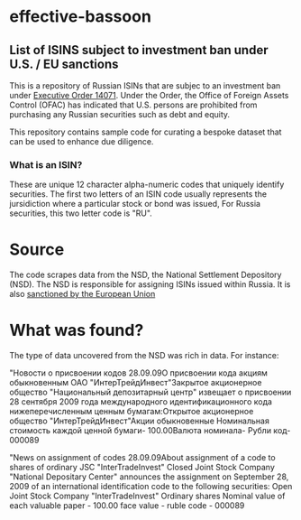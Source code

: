 # effective-bassoon

## List of ISINS subject to investment ban under U.S. / EU sanctions

This is a repository of Russian ISINs that are subjec to an investment ban under [Executive Order 14071](https://home.treasury.gov/system/files/126/14071.pdf). Under the Order, the Office of Foreign Assets Control (OFAC) has indicated that U.S. persons are prohibited from purchasing any Russian securities such as debt and equity.

This repository contains sample code for curating a bespoke dataset that can be used to enhance due diligence. 

### What is an ISIN?

These are unique 12 character alpha-numeric codes that uniquely identify securities. The first two letters of an ISIN code usually represents the jursidiction where a particular stock or bond was issued, For Russia securities, this two letter code is "RU". 

# Source

The code scrapes data from the NSD, the National Settlement Depository (NSD). The NSD is responsible for assigning ISINs issued within Russia. It is also [sanctioned by the European Union](https://ec.europa.eu/info/sites/default/files/business_economy_euro/banking_and_finance/documents/faqs-sanctions-russia-central-securities-depositories_en.pdf)

# What was found?

The type of data uncovered from the NSD was rich in data. For instance:

"Новости о присвоении кодов 28.09.09О присвоении  кода акциям обыкновенным   ОАО "ИнтерТрейдИнвест"Закрытое акционерное общество "Национальный депозитарный центр" извещает о присвоении 28 сентября 2009 года международного идентификационного кода  нижеперечисленным ценным бумагам:Открытое акционерное общество "ИнтерТрейдИнвест"Акции обыкновенные  Номинальная стоимость каждой ценной бумаги- 100.00Валюта номинала- Рубли код- 000089

"News on assignment of codes 28.09.09About assignment of a code to shares of ordinary JSC "InterTradeInvest" Closed Joint Stock Company "National Depositary Center" announces the assignment on September 28, 2009 of an international identification code to the following securities: Open Joint Stock Company "InterTradeInvest" Ordinary shares Nominal value of each valuable paper - 100.00 face value - ruble code - 000089
